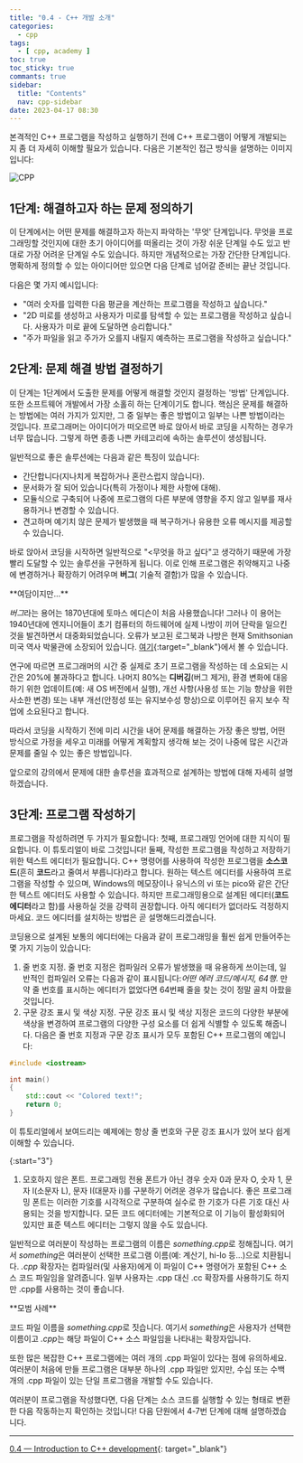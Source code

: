 ```yaml
---
title: "0.4 - C++ 개발 소개"
categories:
  - cpp
tags:
  - [ cpp, academy ]
toc: true
toc_sticky: true
commants: true
sidebar:
  title: "Contents"
  nav: cpp-sidebar
date: 2023-04-17 08:30
---
```


본격적인 C++ 프로그램을 작성하고 실행하기 전에 C++ 프로그램이 어떻게 개발되는지 좀 더 자세히 이해할 필요가 있습니다. 다음은 기본적인 접근 방식을 설명하는 이미지입니다:

![CPP](https://www.learncpp.com/images/CppTutorial/Chapter0/Development-min.png?ezimgfmt=ng%3Awebp%2Fngcb2%2Frs%3Adevice%2Frscb2-1)

## 1단계: 해결하고자 하는 문제 정의하기

이 단계에서는 어떤 문제를 해결하고자 하는지 파악하는 '무엇' 단계입니다. 무엇을 프로그래밍할 것인지에 대한 초기 아이디어를 떠올리는 것이 가장 쉬운 단계일 수도 있고 반대로 가장 어려운 단계일 수도 있습니다.
하지만 개념적으로는 가장 간단한 단계입니다. 명확하게 정의할 수 있는 아이디어만 있으면 다음 단계로 넘어갈 준비는 끝난 것입니다.

다음은 몇 가지 예시입니다:

- "여러 숫자를 입력한 다음 평균을 계산하는 프로그램을 작성하고 싶습니다."
- "2D 미로를 생성하고 사용자가 미로를 탐색할 수 있는 프로그램을 작성하고 싶습니다. 사용자가 미로 끝에 도달하면 승리합니다."
- "주가 파일을 읽고 주가가 오를지 내릴지 예측하는 프로그램을 작성하고 싶습니다."

## 2단계: 문제 해결 방법 결정하기

이 단계는 1단계에서 도출한 문제를 어떻게 해결할 것인지 결정하는 '방법' 단계입니다. 또한 소프트웨어 개발에서 가장 소홀히 하는 단계이기도 합니다. 핵심은 문제를 해결하는 방법에는 여러 가지가 있지만, 그 중
일부는 좋은 방법이고 일부는 나쁜 방법이라는 것입니다. 프로그래머는 아이디어가 떠오르면 바로 앉아서 바로 코딩을 시작하는 경우가 너무 많습니다. 그렇게 하면 종종 나쁜 카테고리에 속하는 솔루션이 생성됩니다.

일반적으로 좋은 솔루션에는 다음과 같은 특징이 있습니다:

- 간단합니다(지나치게 복잡하거나 혼란스럽지 않습니다).
- 문서화가 잘 되어 있습니다(특히 가정이나 제한 사항에 대해).
- 모듈식으로 구축되어 나중에 프로그램의 다른 부분에 영향을 주지 않고 일부를 재사용하거나 변경할 수 있습니다.
- 견고하며 예기치 않은 문제가 발생했을 때 복구하거나 유용한 오류 메시지를 제공할 수 있습니다.

바로 앉아서 코딩을 시작하면 일반적으로 "<무엇을 하고 싶다"고 생각하기 때문에 가장 빨리 도달할 수 있는 솔루션을 구현하게 됩니다. 이로 인해 프로그램은 취약해지고 나중에 변경하거나 확장하기 어려우며 **버그**(
기술적 결함)가 많을 수 있습니다.

<div class="notice" markdown="1">
<span class="notice-title">
**여담이지만...**
</span>

*버그*라는 용어는 1870년대에 토마스 에디슨이 처음 사용했습니다! 그러나 이 용어는 1940년대에 엔지니어들이 초기 컴퓨터의 하드웨어에 실제 나방이 끼어 단락을 일으킨 것을 발견하면서 대중화되었습니다. 오류가
보고된 로그북과 나방은 현재 Smithsonian 미국 역사 박물관에 소장되어
있습니다. [여기](https://americanhistory.si.edu/collections/search/object/nmah_334663){:target="_blank"}에서 볼 수 있습니다.
</div>

연구에 따르면 프로그래머의 시간 중 실제로 초기 프로그램을 작성하는 데 소요되는 시간은 20%에 불과하다고 합니다. 나머지 80%는 **디버깅**(버그 제거), 환경 변화에 대응하기 위한 업데이트(예: 새 OS
버전에서 실행), 개선 사항(사용성 또는 기능 향상을 위한 사소한 변경) 또는 내부 개선(안정성 또는 유지보수성 향상)으로 이루어진 유지 보수 작업에 소요된다고 합니다.

따라서 코딩을 시작하기 전에 미리 시간을 내어 문제를 해결하는 가장 좋은 방법, 어떤 방식으로 가정을 세우고 미래를 어떻게 계획할지 생각해 보는 것이 나중에 많은 시간과 문제를 줄일 수 있는 좋은 방법입니다.

앞으로의 강의에서 문제에 대한 솔루션을 효과적으로 설계하는 방법에 대해 자세히 설명하겠습니다.

## 3단계: 프로그램 작성하기

프로그램을 작성하려면 두 가지가 필요합니다: 첫째, 프로그래밍 언어에 대한 지식이 필요합니다. 이 튜토리얼이 바로 그것입니다! 둘째, 작성한 프로그램을 작성하고 저장하기 위한 텍스트 에디터가 필요합니다. C++
명령어를 사용하여 작성한 프로그램을 **소스코드**(흔히 **코드**라고 줄여서 부릅니다)라고 합니다. 원하는 텍스트 에디터를 사용하여 프로그램을 작성할 수 있으며, Windows의 메모장이나 유닉스의 vi 또는
pico와 같은 간단한 텍스트 에디터도 사용할 수 있습니다. 하지만 프로그래밍용으로 설계된 에디터(**코드 에디터**라고 함)를 사용하실 것을 강력히 권장합니다. 아직 에디터가 없더라도 걱정하지 마세요. 코드
에디터를 설치하는 방법은 곧 설명해드리겠습니다.

코딩용으로 설계된 보통의 에디터에는 다음과 같이 프로그래밍을 훨씬 쉽게 만들어주는 몇 가지 기능이 있습니다:

1. 줄 번호 지정. 줄 번호 지정은 컴파일러 오류가 발생했을 때 유용하게 쓰이는데, 일반적인 컴파일러 오류는 다음과 같이 표시됩니다:*어떤 에러 코드/메시지, 64행*. 만약 줄 번호를 표시하는 에디터가 없었다면
   64번째 줄을 찾는 것이 정말 골치 아팠을 것입니다.
2. 구문 강조 표시 및 색상 지정. 구문 강조 표시 및 색상 지정은 코드의 다양한 부분에 색상을 변경하여 프로그램의 다양한 구성 요소를 더 쉽게 식별할 수 있도록 해줍니다. 다음은 줄 번호 지정과 구문 강조 표시가
   모두 포함된 C++ 프로그램의 예입니다:

```cpp
#include <iostream>

int main()
{
    std::cout << "Colored text!";
    return 0;
}
```

이 튜토리얼에서 보여드리는 예제에는 항상 줄 번호와 구문 강조 표시가 있어 보다 쉽게 이해할 수 있습니다.

{:start="3"}

1. 모호하지 않은 폰트. 프로그래밍 전용 폰트가 아닌 경우 숫자 0과 문자 O, 숫자 1, 문자 l(소문자 L), 문자 I(대문자 i)를 구분하기 어려운 경우가 많습니다. 좋은 프로그래밍 폰트는 이러한 기호를
   시각적으로 구분하여 실수로 한 기호가 다른 기호 대신 사용되는 것을 방지합니다. 모든 코드 에디터에는 기본적으로 이 기능이 활성화되어 있지만 표준 텍스트 에디터는 그렇지 않을 수도 있습니다.

일반적으로 여러분이 작성하는 프로그램의 이름은 *something.cpp*로 정해집니다. 여기서 *something*은 여러분이 선택한 프로그램 이름(예: 계산기, hi-lo 등...)으로 치환됩니다. *.cpp*
확장자는 컴파일러(및 사용자)에게 이 파일이 C++ 명령어가 포함된 C++ 소스 코드 파일임을 알려줍니다. 일부 사용자는 .cpp 대신 .cc 확장자를 사용하기도 하지만 .cpp를 사용하는 것이 좋습니다.

<div class="notice--success" markdown="1">
<span class="notice-title">
**모범 사례**
</span>

코드 파일 이름을 *something.cpp*로 짓습니다. 여기서 *something*은 사용자가 선택한 이름이고 *.cpp*는 해당 파일이 C++ 소스 파일임을 나타내는 확장자입니다.
</div>

또한 많은 복잡한 C++ 프로그램에는 여러 개의 .cpp 파일이 있다는 점에 유의하세요. 여러분이 처음에 만들 프로그램은 대부분 하나의 .cpp 파일만 있지만, 수십 또는 수백 개의 .cpp 파일이 있는 단일
프로그램을 개발할 수도 있습니다.

여러분이 프로그램을 작성했다면, 다음 단계는 소스 코드를 실행할 수 있는 형태로 변환한 다음 작동하는지 확인하는 것입니다! 다음 단원에서 4-7번 단계에 대해 설명하겠습니다.

---

[0.4 — Introduction to C++ development](https://www.learncpp.com/cpp-tutorial/introduction-to-cpp-development/){:
target="_blank"}

[//]: # (<div class="notice--info" markdown="1">)

[//]: # (<span class="notice-title">)

[//]: # (**제목**)

[//]: # (</span>)

[//]: # ()

[//]: # (본문)

[//]: # (</div>)
